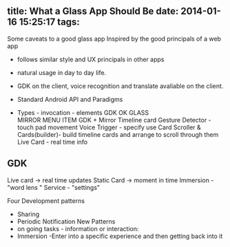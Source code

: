 title: What a Glass App Should Be
date: 2014-01-16 15:25:17
tags:
---

Some caveats to a good glass app
Inspired by the good principals of a web app


+ follows similar style and UX principals in other apps
+ natural usage in day to day life. 
+ GDK on the client, voice recognition and translate avaliable on the client.
+ Standard Android API and Paradigms

+ Types  		- invocation  - elements
  GDK     		OK GLASS		 
  MIRROR  		MENU ITEM
  GDK + Mirror  Timeline card
Gesture Detector - touch pad movement 
Voice Trigger - specify use 
Card Scroller & Cards(builder)- build timeline cards and arrange to scroll through them 
Live Card - real time info 


GDK
----
Live card -> real time updates 
Static Card -> moment in time 
Immersion - "word lens "
Service  - "settings"

Four Development patterns
- Sharing
- Periodic Notification
New Patterns
- on going tasks - information or interaction: 
- Immersion  -Enter into a specific experience and then getting back into it 